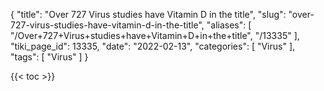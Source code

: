 {
    "title": "Over 727 Virus studies have Vitamin D in the title",
    "slug": "over-727-virus-studies-have-vitamin-d-in-the-title",
    "aliases": [
        "/Over+727+Virus+studies+have+Vitamin+D+in+the+title",
        "/13335"
    ],
    "tiki_page_id": 13335,
    "date": "2022-02-13",
    "categories": [
        "Virus"
    ],
    "tags": [
        "Virus"
    ]
}


{{< toc >}}
